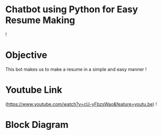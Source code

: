 # Chatbot using Python for Easy Resume Making
!
# Objective
This bot makes us to make a resume in  a simple and easy manner
!
# Youtube Link
(https://www.youtube.com/watch?v=cU-yFbzsWao&feature=youtu.be)
!
# Block Diagram


